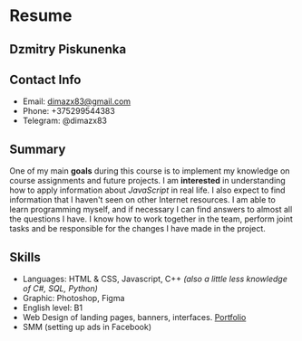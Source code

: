 # Resume

## Dzmitry Piskunenka
## Contact Info
* Email: [dimazx83@gmail.com](dimazx83@gmail.com)
* Phone: +375299544383
* Telegram: @dimazx83
## Summary
One of my main **goals** during this course is to implement my knowledge on course assignments and future projects. I am **interested** in understanding how to apply information about *JavaScript* in real life. I also expect to find information that I haven't seen on other Internet resources.
I am able to learn programming myself, and if necessary I can find answers to almost all the questions I have. I know how to work together in the team, perform joint tasks and be responsible for the changes I have made in the project.
## Skills
* Languages: HTML & CSS, Javascript, C++ *(also a little less knowledge of C#, SQL, Python)*
* Graphic: Photoshop, Figma
* English level: B1
* Web Design of landing pages, banners, interfaces. [Portfolio](https://freelance.ru/dimazx83)
* SMM (setting up ads in Facebook)

